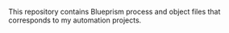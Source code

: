 This repository contains Blueprism process and object files that corresponds to my automation projects. 
